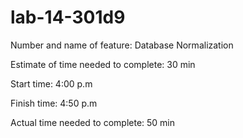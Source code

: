 # lab-14-301d9

Number and name of feature: Database Normalization

Estimate of time needed to complete: 30 min

Start time: 4:00 p.m

Finish time: 4:50 p.m

Actual time needed to complete: 50 min